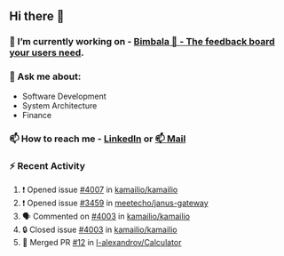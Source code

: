 ## Hi there 👋

<!--
**l-alexandrov/l-alexandrov** is a ✨ _special_ ✨ repository because its `README.md` (this file) appears on your GitHub profile.

Here are some ideas to get you started:

- 🔭 I’m currently working on ...
- 🌱 I’m currently learning ...
- 👯 I’m looking to collaborate on ...
- 🤔 I’m looking for help with ...
- 💬 Ask me about ...
- 📫 How to reach me: ...
- 😄 Pronouns: ...
- ⚡ Fun fact: ...
-->

### 🔭 I’m currently working on - [Bimbala 🚀 - The feedback board your users need](https://bimbala.com).

### 💬 Ask me about:
  - Software Development
  - System Architecture
  - Finance

### 📫 How to reach me - [LinkedIn](https://www.linkedin.com/in/l-alexandrov/) or [📫 Mail](mailto:luboslavaleksandrov@gmail.com)

### :zap: Recent Activity

<!--START_SECTION:activity-->
1. ❗ Opened issue [#4007](https://github.com/kamailio/kamailio/issues/4007) in [kamailio/kamailio](https://github.com/kamailio/kamailio)
2. ❗ Opened issue [#3459](https://github.com/meetecho/janus-gateway/issues/3459) in [meetecho/janus-gateway](https://github.com/meetecho/janus-gateway)
3. 🗣 Commented on [#4003](https://github.com/kamailio/kamailio/issues/4003#issuecomment-2429669919) in [kamailio/kamailio](https://github.com/kamailio/kamailio)
4. 🔒 Closed issue [#4003](https://github.com/kamailio/kamailio/issues/4003) in [kamailio/kamailio](https://github.com/kamailio/kamailio)
5. 🎉 Merged PR [#12](https://github.com/l-alexandrov/Calculator/pull/12) in [l-alexandrov/Calculator](https://github.com/l-alexandrov/Calculator)
<!--END_SECTION:activity-->
